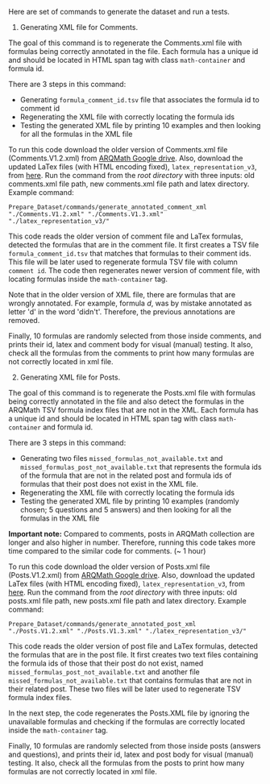 Here are set of commands to generate the dataset and run a tests.

1. Generating XML file for Comments. 

The goal of this command is to regenerate the Comments.xml file with formulas being correctly annotated in the file.
Each formula has a unique id and should be located in HTML span tag with class `math-container` and formula id.

There are 3 steps in this command:
- Generating `formula_comment_id.tsv` file that associates the formula id to comment id
- Regenerating the XML file with correctly locating the formula ids
- Testing the generated XML file by printing 10 examples and then looking for all the formulas in the XML file

To run this code download the older version of Comments.xml file (Comments.V1.2.xml) from [ARQMath Google drive](https://drive.google.com/drive/folders/1YekTVvfmYKZ8I5uiUMbs21G2mKwF9IAm?usp=sharing).
Also, download the updated LaTex files (with HTML encoding fixed), `latex_representation_v3`, from [here](https://drive.google.com/drive/folders/1o0JnMlyCtNCnW4cq7xwh_btr7qM36mZz?usp=sharing).
Run the command from the *root directory* with three inputs: old comments.xml file path, new comments.xml file path and latex directory. 
Example command:
```
Prepare_Dataset/commands/generate_annotated_comment_xml "./Comments.V1.2.xml" "./Comments.V1.3.xml" "./latex_representation_v3/" 
```

This code reads the older version of comment file and LaTex formulas, detected the formulas that are in the comment file. It first creates a TSV file `formula_comment_id.tsv` that
matches that formulas to their comment ids. This file will be later used to regenerate formula TSV file with column `comment id`. The code
then regenerates newer version of comment file, with locating formulas inside the `math-container` tag.

Note that in the older version of XML file, there are formulas that are wrongly annotated. For example, formula $d$, was by mistake
annotated as letter 'd' in the word 'didn't'. Therefore, the previous annotations are removed.

Finally, 10 formulas are randomly selected from those inside comments, and prints their id, latex and comment body for visual (manual) testing.
It also, check all the formulas from the comments to print how many formulas are not correctly located in xml file.

2. Generating XML file for Posts. 

The goal of this command is to regenerate the Posts.xml file with formulas being correctly annotated in the file and also 
detect the formulas in the ARQMath TSV formula index files that are not in the XML.
Each formula has a unique id and should be located in HTML span tag with class `math-container` and formula id.

There are 3 steps in this command:
- Generating two files `missed_formulas_not_available.txt` and `missed_formulas_post_not_available.txt`
that represents the formula ids of the formula that are not in the related post and formula ids of formulas that their post
does not exist in the XML file.
- Regenerating the XML file with correctly locating the formula ids
- Testing the generated XML file by printing 10 examples (randomly chosen; 5 questions and 5 answers) and then looking for all the formulas in the XML file

**Important note:** Compared to comments, posts in ARQMath collection are longer and also higher in number. Therefore, running this
code takes more time compared to the similar code for comments. (~ 1 hour)

To run this code download the older version of Posts.xml file (Posts.V1.2.xml) from [ARQMath Google drive](https://drive.google.com/drive/folders/1YekTVvfmYKZ8I5uiUMbs21G2mKwF9IAm?usp=sharing).
Also, download the updated LaTex files (with HTML encoding fixed), `latex_representation_v3`, from [here](https://drive.google.com/drive/folders/1o0JnMlyCtNCnW4cq7xwh_btr7qM36mZz?usp=sharing).
Run the command from the *root directory* with three inputs: old posts.xml file path, new posts.xml file path and latex directory. 
Example command:
```
Prepare_Dataset/commands/generate_annotated_post_xml "./Posts.V1.2.xml" "./Posts.V1.3.xml" "./latex_representation_v3/" 
```

This code reads the older version of post file and LaTex formulas, detected the formulas that are in the post file. 
It first creates two text files containing the formula ids of those that their post do not exist, named `missed_formulas_post_not_available.txt`
and another file `missed_formulas_not_available.txt` that contains formulas that are not in their related post. These two 
files will be later used to regenerate TSV formula index files.

In the next step, the code regenerates the Posts.XML file by ignoring the unavailable formulas and checking if the formulas are correctly
located inside the `math-container` tag.

Finally, 10 formulas are randomly selected from those inside posts (answers and questions), and prints their id, latex and post body for visual (manual) testing.
It also, check all the formulas from the posts to print how many formulas are not correctly located in xml file.